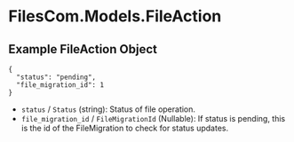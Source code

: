 # FilesCom.Models.FileAction

## Example FileAction Object

```
{
  "status": "pending",
  "file_migration_id": 1
}
```

* `status` / `Status`  (string): Status of file operation.
* `file_migration_id` / `FileMigrationId`  (Nullable<Int64>): If status is pending, this is the id of the FileMigration to check for status updates.
